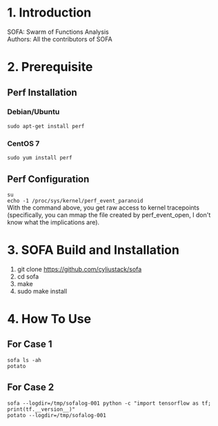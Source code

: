 # 1. Introduction
SOFA: Swarm of Functions Analysis  
Authors: All the contributors of SOFA

# 2. Prerequisite

## Perf Installation 
### Debian/Ubuntu
`sudo apt-get install perf` 
### CentOS 7
`sudo yum install perf`

## Perf Configuration
`su`  
`echo -1 /proc/sys/kernel/perf_event_paranoid`    
With the command above, you get raw access to kernel tracepoints (specifically, you can mmap the file created by perf_event_open, I don't know what the implications are).

# 3. SOFA Build and Installation 
1. git clone https://github.com/cyliustack/sofa
2. cd sofa 
3. make 
4. sudo make install

# 4. How To Use
## For Case 1
```
sofa ls -ah
potato 
```
## For Case 2
```
sofa --logdir=/tmp/sofalog-001 python -c "import tensorflow as tf; print(tf.__version__)"
potato --logdir=/tmp/sofalog-001
```
